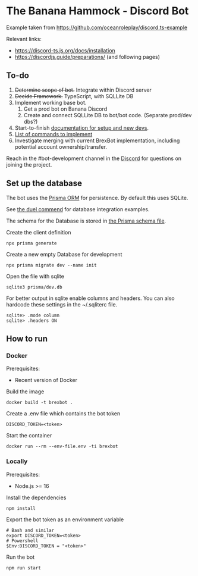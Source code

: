  # The Banana Hammock - Discord Bot

Example taken from https://github.com/oceanroleplay/discord.ts-example

Relevant links:
* https://discord-ts.js.org/docs/installation
* https://discordjs.guide/preparations/ (and following pages)

## To-do

 1. ~~Determine scope of bot.~~ Integrate within Discord server
 2. ~~Decide Framework.~~ TypeScript, with SQLLite DB
 3. Implement working base bot.
     1. Get a prod bot on Banana Discord
     2. Create and connect SQLLite DB to bot/bot code. (Separate prod/dev dbs?)
 4. Start-to-finish [documentation for setup and new devs](https://github.com/Brexbot/DiscordBot/tree/main/docs#getting-started). 
 5. [List of commands to implement](https://docs.google.com/spreadsheets/d/1Y9Z3YJUqWFB-CPGZUzIvDEc6tC9hR0jwobJfzH18eD0/edit#gid=2132467532)
 6. Investigate merging with current BrexBot implementation, including potential account ownership/transfer.


Reach in the #bot-development channel in the [Discord](https://discord.gg/brex) for questions on joining the project.

## Set up the database
The bot uses the [Prisma ORM](https://www.prisma.io/) for persistence.
By default this uses SQLite.

See [the duel commend](src/commands/duel.ts) for database integration examples.

The schema for the Database is stored in [the Prisma schema file](prisma/schema.prisma).

Create the client definition
```shell
npx prisma generate
```

Create a new empty Database for development
```shell
npx prisma migrate dev --name init
```

Open the file with sqlite
```shell
sqlite3 prisma/dev.db
```

For better output in sqlite enable columns and headers. You can also hardcode these settings in the ~/.sqliterc file.
```shell
sqlite> .mode column
sqlite> .headers ON
```

## How to run
### Docker
Prerequisites:
* Recent version of Docker

Build the image
```shell
docker build -t brexbot .
```

Create a .env file which contains the bot token
```
DISCORD_TOKEN=<token>
```

Start the container
```shell
docker run --rm --env-file.env -ti brexbot
```

### Locally
Prerequisites:
* Node.js >= 16

Install the dependencies
```shell
npm install
```

Export the bot token as an environment variable
```shell
# Bash and similar
export DISCORD_TOKEN=<token>
# Powershell 
$Env:DISCORD_TOKEN = "<token>"
```

Run the bot
```shell
npm run start
```
